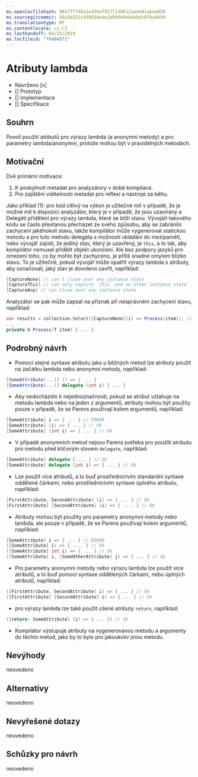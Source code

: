 ```yaml
---
ms.openlocfilehash: 9647fff40a1e45bef917f140612ae4e91abea958
ms.sourcegitcommit: 94a3d151c438d34ede1d99de9eb4ebdc07ba4699
ms.translationtype: MT
ms.contentlocale: cs-CZ
ms.lasthandoff: 04/25/2019
ms.locfileid: "79484571"
---
```

# <a name="lambda-attributes"></a>Atributy lambda

* Navrženo [x]
* [] Prototyp
* [] Implementace
* [] Specifikace

## <a name="summary"></a>Souhrn
[summary]: #summary

Povolí použití atributů pro výrazy lambda (a anonymní metody) a pro parametry lambda/anonymní, protože mohou být v pravidelných metodách.

## <a name="motivation"></a>Motivační
[motivation]: #motivation

Dvě primární motivace:

1. K poskytnutí metadat pro analyzátory v době kompilace.
2. Pro zajištění viditelnosti metadat pro reflexi a nástroje za běhu.

Jako příklad (1): pro kód citlivý na výkon je užitečné mít v případě, že je možné mít k dispozici analyzátor, který je v případě, že jsou uzavírány a Delegáti přiděleni pro výrazy lambda, které se blíží stavu.  Vývojáři takového kódu se často přestanou přecházet ze svého způsobu, aby se zabránilo zachycení jakéhokoli stavu, takže kompilátor může vygenerovat statickou metodu a pro tuto metodu delegáta s možností ukládání do mezipaměti, nebo vývojář zajistí, že jediný stav, který je uzavřený, je `this`, a to tak, aby kompilátor nemusel přidělit objekt ukončení.  Ale bez podpory jazyků pro omezení toho, co by mohlo být zachyceno, je příliš snadné omylem blízko stavu.  To je užitečné, pokud vývojář může opatřit výrazy lambda s atributy, aby označovali, jaký stav je dovoleno zavřít, například:

```csharp
[CaptureNone] // can't close over any instance state
[CaptureThis] // can only capture `this` and no other instance state
[CaptureAny] // can close over any instance state
```

Analyzátor se pak může zapsat na příznak při nesprávném zachycení stavu, například:

```csharp
var results = collection.Select([CaptureNone](i) => Process(item)); // Analyzer error: [CaptureNone] lambdas captures `this`
...
private U Process(T item) { ... }
```

## <a name="detailed-design"></a>Podrobný návrh
[design]: #detailed-design

- Pomocí stejné syntaxe atributu jako u běžných metod lze atributy použít na začátku lambda nebo anonymní metody, například:

```csharp
[SomeAttribute(...)] () => { ... }
[SomeAttribute(...)] delegate (int i) { ... }
```

- Aby nedocházelo k nejednoznačnosti, pokud se atribut vztahuje na metodu lambda nebo na jeden z argumentů, atributy mohou být použity pouze v případě, že se Parens používají kolem argumentů, například:

```csharp
[SomeAttribute] i => { ... } // ERROR
[SomeAttribute] (i) => { ... } // Ok
[SomeAttribute] (int i) => { ... } // Ok
```

- V případě anonymních metod nejsou Parens potřeba pro použití atributu pro metodu před klíčovým slovem `delegate`, například:

```csharp
[SomeAttribute] delegate { ... } // Ok
[SomeAttribute] delegate (int i) => { ... } // Ok
```

- Lze použít více atributů, a to buď prostřednictvím standardní syntaxe oddělené čárkami, nebo prostřednictvím syntaxe úplného atributu, například:

```csharp
[FirstAttribute, SecondAttribute] (i) => { ... } // Ok
[FirstAttribute] [SecondAttribute] (i) => { .... } // Ok
```

- Atributy mohou být použity pro parametry anonymní metody nebo lambda, ale pouze v případě, že se Parens používají kolem argumentů, například:

```csharp
[SomeAttribute] i => { ... } // ERROR
([SomeAttribute] i) => { .... } // Ok
([SomeAttribute] int i) => { ... } // Ok
([SomeAttribute] i, [SomeOtherAttribute] j) => { ... } // Ok
```

- Pro parametry anonymní metody nebo výrazu lambda lze použít více atributů, a to buď pomocí syntaxe oddělených čárkami, nebo úplných atributů, například:

```csharp
([FirstAttribute, SecondAttribute] i) => { ... } // Ok
([FirstAttribute] [SecondAttribute] i) => { ... } // Ok
```

- pro výrazy lambda lze také použít cílené atributy `return`, například:

```csharp
([return: SomeAttribute] (i) => { ... }) // Ok
```

- Kompilátor výstupuje atributy na vygenerovanou metodu a argumenty do těchto metod, jako by to bylo pro jakoukoliv jinou metodu.

## <a name="drawbacks"></a>Nevýhody
[drawbacks]: #drawbacks

neuvedeno

## <a name="alternatives"></a>Alternativy
[alternatives]: #alternatives

neuvedeno

## <a name="unresolved-questions"></a>Nevyřešené dotazy
[unresolved]: #unresolved-questions

neuvedeno

## <a name="design-meetings"></a>Schůzky pro návrh

neuvedeno